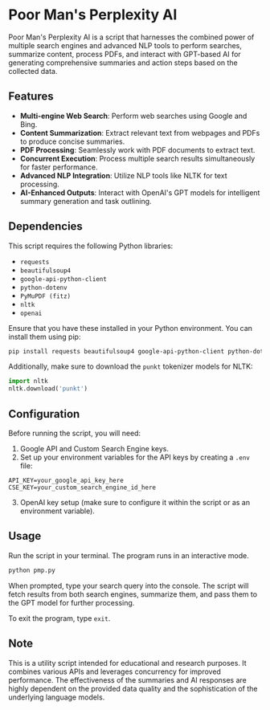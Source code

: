 # Poor Man's Perplexity AI

Poor Man's Perplexity AI is a script that harnesses the combined power of multiple search engines and advanced NLP tools to perform searches, summarize content, process PDFs, and interact with GPT-based AI for generating comprehensive summaries and action steps based on the collected data.

## Features

- **Multi-engine Web Search**: Perform web searches using Google and Bing.
- **Content Summarization**: Extract relevant text from webpages and PDFs to produce concise summaries.
- **PDF Processing**: Seamlessly work with PDF documents to extract text.
- **Concurrent Execution**: Process multiple search results simultaneously for faster performance.
- **Advanced NLP Integration**: Utilize NLP tools like NLTK for text processing.
- **AI-Enhanced Outputs**: Interact with OpenAI's GPT models for intelligent summary generation and task outlining.

## Dependencies

This script requires the following Python libraries:

- `requests`
- `beautifulsoup4`
- `google-api-python-client`
- `python-dotenv`
- `PyMuPDF (fitz)`
- `nltk`
- `openai`

Ensure that you have these installed in your Python environment. You can install them using pip:

```bash
pip install requests beautifulsoup4 google-api-python-client python-dotenv PyMuPDF nltk openai
```

Additionally, make sure to download the `punkt` tokenizer models for NLTK:

```python
import nltk
nltk.download('punkt')
```

## Configuration

Before running the script, you will need:

1. Google API and Custom Search Engine keys.
2. Set up your environment variables for the API keys by creating a `.env` file:

```env
API_KEY=your_google_api_key_here
CSE_KEY=your_custom_search_engine_id_here
```

3. OpenAI key setup (make sure to configure it within the script or as an environment variable).

## Usage

Run the script in your terminal. The program runs in an interactive mode.

```bash
python pmp.py
```

When prompted, type your search query into the console. The script will fetch results from both search engines, summarize them, and pass them to the GPT model for further processing.

To exit the program, type `exit`.

## Note

This is a utility script intended for educational and research purposes. It combines various APIs and leverages concurrency for improved performance. The effectiveness of the summaries and AI responses are highly dependent on the provided data quality and the sophistication of the underlying language models.